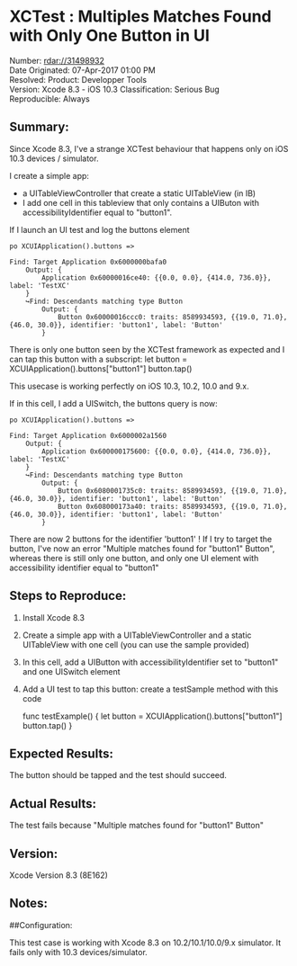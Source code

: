 # XCTest : Multiples Matches Found with Only One Button in UI

Number: [rdar://31498932](http://openradar.appspot.com/31498932)    
Date Originated:  07-Apr-2017 01:00 PM    
Resolved: 
Product:  Developper Tools   
Version:  Xcode 8.3 - iOS 10.3
Classification: Serious Bug  
Reproducible: Always   

## Summary:

Since Xcode 8.3, I've a strange XCTest behaviour that happens only on iOS 10.3 devices / simulator.

I create a simple app:

- a UITableViewController that create a static UITableView (in IB)
- I add one cell in this tableview that only contains a UIButon with accessibilityIdentifier equal to "button1".

If I launch an UI test and log the buttons element

    po XCUIApplication().buttons =>
    
    Find: Target Application 0x6000000bafa0
        Output: {
            Application 0x60000016ce40: {{0.0, 0.0}, {414.0, 736.0}}, label: 'TestXC'
        }
        ↪︎Find: Descendants matching type Button
            Output: {
                Button 0x60000016ccc0: traits: 8589934593, {{19.0, 71.0}, {46.0, 30.0}}, identifier: 'button1', label: 'Button'
            }

There is only one button seen by the XCTest framework as expected and I can tap this button with a subscript:
let button = XCUIApplication().buttons["button1"]
button.tap()

This usecase is working perfectly on iOS 10.3, 10.2, 10.0 and 9.x.

If in this cell, I add a UISwitch, the buttons query is now:

    po XCUIApplication().buttons =>
    
    Find: Target Application 0x6000002a1560
        Output: {
            Application 0x600000175600: {{0.0, 0.0}, {414.0, 736.0}}, label: 'TestXC'
        }
        ↪︎Find: Descendants matching type Button
            Output: {
                Button 0x6080001735c0: traits: 8589934593, {{19.0, 71.0}, {46.0, 30.0}}, identifier: 'button1', label: 'Button'
                Button 0x608000173a40: traits: 8589934593, {{19.0, 71.0}, {46.0, 30.0}}, identifier: 'button1', label: 'Button'
            }

There are now 2 buttons for the identifier 'button1' !
If I try to target the button, I've now an error "Multiple matches found for "button1" Button", whereas there is still only one button, and only one UI element with accessibility identifier equal to "button1"

## Steps to Reproduce:

1. Install Xcode 8.3
2. Create a simple app with a UITableViewController and a static UITableView with one cell (you can use the sample provided)
3. In this cell, add a UIButton with accessibilityIdentifier set to "button1" and one UISwitch element
4. Add a UI test to tap this button: create a testSample method with this code

    func testExample() {
        let button = XCUIApplication().buttons["button1"]
        button.tap()
    }

## Expected Results:

The button should be tapped and the test should succeed.

## Actual Results:

The test fails because "Multiple matches found for "button1" Button"

## Version:

Xcode Version 8.3 (8E162)

## Notes:


##Configuration:

This test case is working with Xcode 8.3 on 10.2/10.1/10.0/9.x simulator. It fails only with 10.3 devices/simulator.

